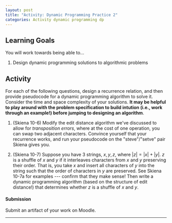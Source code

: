 ```yaml
---
layout: post
title: "Activity: Dynamic Programming Practice 2"
categories: Activity dynamic programming dp 
---
```


## Learning Goals

You will work towards being able to...

1. Design dynamic programming solutions to algorithmic problems

## Activity
For each of the following questions, design a recurrence relation, and then provide pseudocode for a dynamic programming algorithm to solve it. Consider the time and space complexity of your solutions. **It may be helpful to play around with the problem specification to build intution (i.e., work through an example!) before jumping to designing an algorithm**.

1. (Skiena 10-6) Modify the edit distance algorithm we've discussed to allow for *transposition errors*, where at the cost of one operation, you can swap two adjacent characters. Convince yourself that your recurrence works, and run your pseudocode on the "steve"/"setve" pair Skiena gives you. 

2. (Skiena 10-7) Suppose you have 3 strings, $x, y, z$, where $\lvert z \rvert = \lvert x \rvert + \lvert y \rvert$. $z$ is a shuffle of $x$ and $y$ if it interleaves characters from $x$ and $y$ preserving their order. That is, you take $x$ and insert all characters of $y$ into the string such that the order of characters in $y$ are preserved. See Skiena 10-7a for examples --- confirm that they make sense! Then write a dynamic programming algorithm (based on the structure of edit distance!) that determines whether $z$ is a shuffle of $x$ and $y$. 

#### Submission
Submit an artifact of your work on Moodle. 

---

